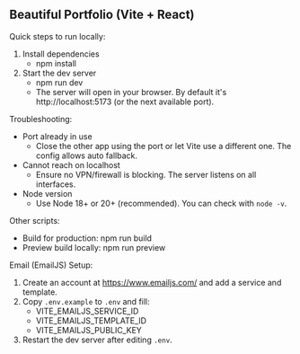 ## Beautiful Portfolio (Vite + React)

Quick steps to run locally:

1. Install dependencies
	 - npm install
2. Start the dev server
	 - npm run dev
	 - The server will open in your browser. By default it's http://localhost:5173 (or the next available port).

Troubleshooting:

- Port already in use
	- Close the other app using the port or let Vite use a different one. The config allows auto fallback.
- Cannot reach on localhost
	- Ensure no VPN/firewall is blocking. The server listens on all interfaces.
- Node version
	- Use Node 18+ or 20+ (recommended). You can check with `node -v`.

Other scripts:

- Build for production: npm run build
- Preview build locally: npm run preview

Email (EmailJS) Setup:

1. Create an account at https://www.emailjs.com/ and add a service and template.
2. Copy `.env.example` to `.env` and fill:
	 - VITE_EMAILJS_SERVICE_ID
	 - VITE_EMAILJS_TEMPLATE_ID
	 - VITE_EMAILJS_PUBLIC_KEY
3. Restart the dev server after editing `.env`.

